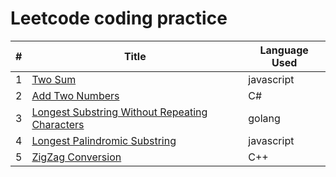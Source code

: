 # Leetcode coding practice

|   # | Title | Language Used |
| --: | ----- | ------------- |
|   1 | [Two Sum](https://github.com/tsunghuanghsieh/leetcode/tree/master/problems/two-sum)  | javascript |
|   2 | [Add Two Numbers](https://github.com/tsunghuanghsieh/leetcode/tree/master/problems/add-two-numbers) | C# |
|   3 | [Longest Substring Without Repeating Characters](https://github.com/tsunghuanghsieh/leetcode/tree/master/problems/longest-substring-without-repeating-characters/)| golang |
|   4 | [Longest Palindromic Substring](https://github.com/tsunghuanghsieh/leetcode/tree/master/problems/longest-palindromic-substring/)| javascript |
|   5 | [ZigZag Conversion](https://github.com/tsunghuanghsieh/leetcode/tree/master/problems/zigzag-conversion/)| C++ |
